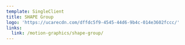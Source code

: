 ```yaml
---
template: SingleClient
title: SHAPE Group
logo: 'https://ucarecdn.com/dffdc5f9-4545-44d6-9b4c-014e3602fccc/'
links:
  link: /motion-graphics/shape-group/
---
```

